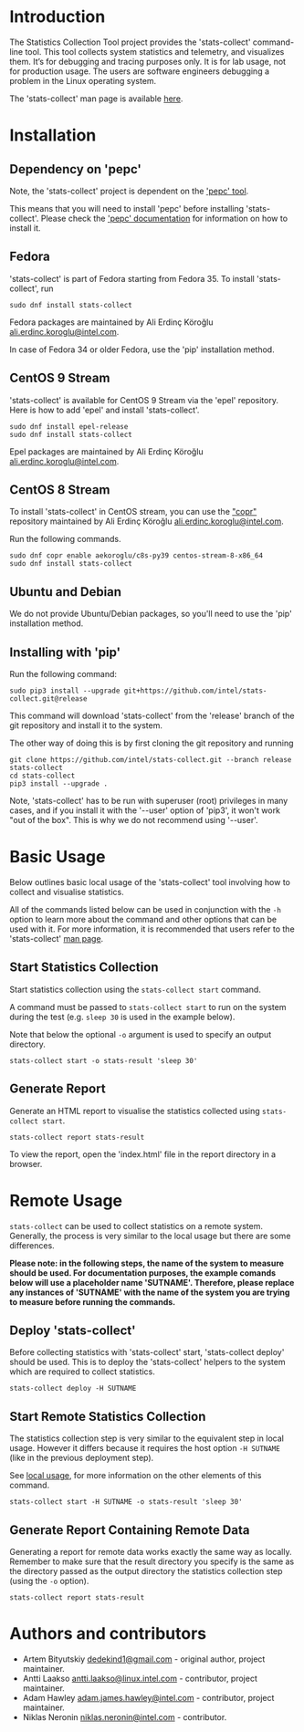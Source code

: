 <!--
-*- coding: utf-8 -*-
vim: ts=4 sw=4 tw=100 et ai si

Copyright (C) 2022-2023 Intel, Inc.
SPDX-License-Identifier: BSD-3-Clause

Author: Adam Hawley <adam.james.hawley@intel.com>
-->

# Introduction

The Statistics Collection Tool project provides the 'stats-collect' command-line tool. This tool
collects system statistics and telemetry, and visualizes them. It’s for debugging and tracing
purposes only. It is for lab usage, not for production usage. The users are software engineers
debugging a problem in the Linux operating system.

The 'stats-collect' man page is available [here](docs/stats-collect-man.rst).

# Installation

## Dependency on 'pepc'

Note, the 'stats-collect' project is dependent on the ['pepc' tool](https://github.com/intel/pepc).

This means that you will need to install 'pepc' before installing 'stats-collect'. Please check the
['pepc' documentation](https://github.com/intel/pepc#installation) for information on how to install
it.

## Fedora

'stats-collect' is part of Fedora starting from Fedora 35. To install 'stats-collect', run

```
sudo dnf install stats-collect
```

Fedora packages are maintained by Ali Erdinç Köroğlu <ali.erdinc.koroglu@intel.com>.

In case of Fedora 34 or older Fedora, use the 'pip' installation method.

## CentOS 9 Stream

'stats-collect' is available for CentOS 9 Stream via the 'epel' repository. Here is how to add 'epel' and
install 'stats-collect'.

```
sudo dnf install epel-release
sudo dnf install stats-collect
```

Epel packages are maintained by Ali Erdinç Köroğlu <ali.erdinc.koroglu@intel.com>.

## CentOS 8 Stream

To install 'stats-collect' in CentOS stream, you can use the
["copr"](https://copr.fedorainfracloud.org/coprs/aekoroglu/c8s-py39/) repository
maintained by Ali Erdinç Köroğlu <ali.erdinc.koroglu@intel.com>.

Run the following commands.

```
sudo dnf copr enable aekoroglu/c8s-py39 centos-stream-8-x86_64
sudo dnf install stats-collect
```

## Ubuntu and Debian

We do not provide Ubuntu/Debian packages, so you'll need to use the 'pip' installation method.

## Installing with 'pip'

Run the following command:

```
sudo pip3 install --upgrade git+https://github.com/intel/stats-collect.git@release
```

This command will download 'stats-collect' from the 'release' branch of the git repository and
install it to the system.

The other way of doing this is by first cloning the git repository and running

```
git clone https://github.com/intel/stats-collect.git --branch release stats-collect
cd stats-collect
pip3 install --upgrade .
```

Note, 'stats-collect' has to be run with superuser (root) privileges in many cases, and if you
install it with the '--user' option of 'pip3', it won't work "out of the box". This is why we do not
recommend using '--user'.

# Basic Usage

Below outlines basic local usage of the 'stats-collect' tool involving how to collect and visualise
statistics.

All of the commands listed below can be used in conjunction with the `-h` option to learn more about
the command and other options that can be used with it. For more information, it is recommended that
users refer to the 'stats-collect' [man page](docs/stats-collect-man.rst).

## Start Statistics Collection

Start statistics collection using the `stats-collect start` command.

A command must be passed to `stats-collect start` to run on the system during the test (e.g. `sleep
30` is used in the example below).

Note that below the optional `-o` argument is used to specify an output directory.

```
stats-collect start -o stats-result 'sleep 30'
```

## Generate Report

Generate an HTML report to visualise the statistics collected using `stats-collect start`.

```
stats-collect report stats-result
```

To view the report, open the 'index.html' file in the report directory in a browser.

# Remote Usage

`stats-collect` can be used to collect statistics on a remote system. Generally, the process is very
similar to the local usage but there are some differences.

**Please note: in the following steps, the name of the system to measure should be used. For
documentation purposes, the example comands below will use a placeholder name 'SUTNAME'. Therefore,
please replace any instances of 'SUTNAME' with the name of the system you are trying to measure
before running the commands.**

## Deploy 'stats-collect'

Before collecting statistics with 'stats-collect' start, 'stats-collect deploy' should be used. This
is to deploy the 'stats-collect' helpers to the system which are required to collect statistics.

```
stats-collect deploy -H SUTNAME
```

## Start Remote Statistics Collection

The statistics collection step is very similar to the equivalent step in local usage. However it
differs because it requires the host option `-H SUTNAME` (like in the previous deployment step).

See [local usage](#start-statistics-collection), for more information on the other elements of this
command.

```
stats-collect start -H SUTNAME -o stats-result 'sleep 30'
```

## Generate Report Containing Remote Data

Generating a report for remote data works exactly the same way as locally. Remember to make sure
that the result directory you specify is the same as the directory passed as the output directory
the statistics collection step (using the `-o` option).

```
stats-collect report stats-result
```

# Authors and contributors

* Artem Bityutskiy <dedekind1@gmail.com> - original author, project maintainer.
* Antti Laakso <antti.laakso@linux.intel.com> - contributor, project maintainer.
* Adam Hawley <adam.james.hawley@intel.com> - contributor, project maintainer.
* Niklas Neronin <niklas.neronin@intel.com> - contributor.
